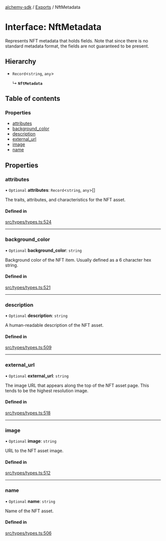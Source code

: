 [alchemy-sdk](../README.md) / [Exports](../modules.md) / NftMetadata

# Interface: NftMetadata

Represents NFT metadata that holds fields. Note that since there is no
standard metadata format, the fields are not guaranteed to be present.

## Hierarchy

- `Record`<`string`, `any`\>

  ↳ **`NftMetadata`**

## Table of contents

### Properties

- [attributes](NftMetadata.md#attributes)
- [background\_color](NftMetadata.md#background_color)
- [description](NftMetadata.md#description)
- [external\_url](NftMetadata.md#external_url)
- [image](NftMetadata.md#image)
- [name](NftMetadata.md#name)

## Properties

### attributes

• `Optional` **attributes**: `Record`<`string`, `any`\>[]

The traits, attributes, and characteristics for the NFT asset.

#### Defined in

[src/types/types.ts:524](https://github.com/alchemyplatform/alchemy-sdk-js/blob/aeb51c8/src/types/types.ts#L524)

___

### background\_color

• `Optional` **background\_color**: `string`

Background color of the NFT item. Usually defined as a 6 character hex string.

#### Defined in

[src/types/types.ts:521](https://github.com/alchemyplatform/alchemy-sdk-js/blob/aeb51c8/src/types/types.ts#L521)

___

### description

• `Optional` **description**: `string`

A human-readable description of the NFT asset.

#### Defined in

[src/types/types.ts:509](https://github.com/alchemyplatform/alchemy-sdk-js/blob/aeb51c8/src/types/types.ts#L509)

___

### external\_url

• `Optional` **external\_url**: `string`

The image URL that appears along the top of the NFT asset page. This tends
to be the highest resolution image.

#### Defined in

[src/types/types.ts:518](https://github.com/alchemyplatform/alchemy-sdk-js/blob/aeb51c8/src/types/types.ts#L518)

___

### image

• `Optional` **image**: `string`

URL to the NFT asset image.

#### Defined in

[src/types/types.ts:512](https://github.com/alchemyplatform/alchemy-sdk-js/blob/aeb51c8/src/types/types.ts#L512)

___

### name

• `Optional` **name**: `string`

Name of the NFT asset.

#### Defined in

[src/types/types.ts:506](https://github.com/alchemyplatform/alchemy-sdk-js/blob/aeb51c8/src/types/types.ts#L506)
